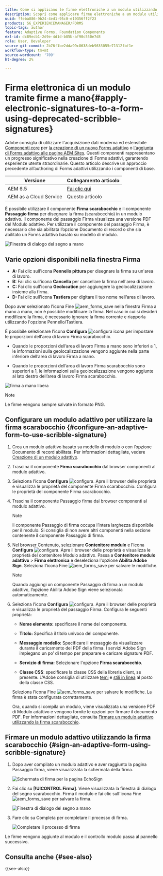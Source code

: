```yaml
---
title: Come si applicano le firme elettroniche a un modulo utilizzando le firme scarabocchio?
description: Scopri come applicare firme elettroniche a un modulo utilizzando le firme scarabocchio.
uuid: ffeba886-9b24-4ed1-95c0-e19356ff2f23
products: SG_EXPERIENCEMANAGER/FORMS
topic-tags: author
feature: Adaptive Forms, Foundation Components
exl-id: dc89ecb1-2d9e-4d1d-b85b-af90c550e7d8
role: User, Developer
source-git-commit: 2b76f1be2dda99c8638deb9633055e71312fbf1e
workflow-type: tm+mt
source-wordcount: '709'
ht-degree: 2%

---
```


# Firma elettronica di un modulo tramite firme a mano{#apply-electronic-signatures-to-a-form-using-deprecated-scribble-signatures}

<span class="preview"> Adobe consiglia di utilizzare l&#39;acquisizione dati moderna ed estensibile [Componenti core](https://experienceleague.adobe.com/docs/experience-manager-core-components/using/adaptive-forms/introduction.html?lang=it) per [la creazione di un nuovo Forms adattivo](/help/forms/creating-adaptive-form-core-components.md) o [l&#39;aggiunta di Forms adattivo alle pagine AEM Sites](/help/forms/create-or-add-an-adaptive-form-to-aem-sites-page.md). Questi componenti rappresentano un progresso significativo nella creazione di Forms adattivi, garantendo esperienze utente straordinarie. Questo articolo descrive un approccio precedente all’authoring di Forms adattivi utilizzando i componenti di base. </span>

| Versione | Collegamento articolo |
| -------- | ---------------------------- |
| AEM 6.5 | [Fai clic qui](https://experienceleague.adobe.com/docs/experience-manager-65/forms/adaptive-forms-basic-authoring/signing-forms-using-scribble.html) |
| AEM as a Cloud Service | Questo articolo |


È possibile utilizzare il componente **Firma scarabocchio** e il componente **Passaggio firma** per disegnare la firma (scarabocchio) in un modulo adattivo. Il componente del passaggio Firma visualizza una versione PDF del Modulo adattivo. Per utilizzare il componente del passaggio Firma, è necessario che sia abilitata l’opzione Documento di record o che sia abilitato un Forms adattivo basato su modello di modulo.

![Finestra di dialogo del segno a mano](assets/scribble-signature.png)

## Varie opzioni disponibili nella finestra Firma

* **A:** Fai clic sull&#39;icona **Pennello pittura** per disegnare la firma su un&#39;area di lavoro.
* **B:** Fai clic sull&#39;icona **Cancella** per cancellare la firma nell&#39;area di lavoro.
* **C:** Fai clic sull&#39;icona **Geolocation** per aggiungere la geolocalizzazione insieme alla firma.
* **D:** Fai clic sull&#39;icona **Tastiera** per digitare il tuo nome nell&#39;area di lavoro.

Dopo aver selezionato l&#39;icona Fine ![aem_forms_save](assets/aem_forms_save.png) nella finestra Firma a mano a mano, non è possibile modificare la firma. Nel caso in cui si desideri modificare la firma, è necessario ignorare la firma corrente e riapporla utilizzando l&#39;opzione Pennello/Tastiera.

È possibile selezionare l&#39;icona **Configura** ![configura icona](assets/configure.png) per impostare le proporzioni dell&#39;area di lavoro Firma scarabocchio.
* Quando le proporzioni dell’area di lavoro Firma a mano sono inferiori a 1, le informazioni sulla geolocalizzazione vengono aggiunte nella parte inferiore dell’area di lavoro Firma a mano.


* Quando le proporzioni dell’area di lavoro Firma scarabocchio sono superiori a 1, le informazioni sulla geolocalizzazione vengono aggiunte al lato destro dell’area di lavoro Firma scarabocchio.


![firma a mano libera](assets/scribble-signature-aspectratio.PNG)



>[!NOTE]
>
>Le firme vengono sempre salvate in formato PNG.
>

## Configurare un modulo adattivo per utilizzare la firma scarabocchio {#configure-an-adaptive-form-to-use-scribble-signature}

1. Crea un modulo adattivo basato su modello di modulo o con l’opzione Documento di record abilitata. Per informazioni dettagliate, vedere [Creazione di un modulo adattivo](creating-adaptive-form.md).
1. Trascina il componente **Firma scarabocchio** dal browser componenti al modulo adattivo.
1. Seleziona l&#39;icona **Configura** ![configura](assets/configure.png). Apre il browser delle proprietà e visualizza le proprietà del componente Firma scarabocchio. Configura le proprietà del componente Firma scarabocchio.
1. Trascina il componente Passaggio firma dal browser componenti al modulo adattivo.

   >[!NOTE]
   >
   >Il componente Passaggio di firma occupa l’intera larghezza disponibile per il modulo. Si consiglia di non avere altri componenti nella sezione contenente il componente Passaggio di firma.

1. Nel browser Contenuto, selezionare **Contenitore modulo** e l&#39;icona **Configura** ![configura](assets/configure.png). Apre il browser delle proprietà e visualizza le proprietà del contenitore Modulo adattivo. Passa a **Contenitore modulo adattivo** > **Firma elettronica** e deseleziona l&#39;opzione **Abilita Adobe Sign**. Seleziona l&#39;icona Fine ![aem_forms_save](assets/aem_forms_save.png) per salvare le modifiche.

   >[!NOTE]
   >
   >Quando aggiungi un componente Passaggio di firma a un modulo adattivo, l’opzione Abilita Adobe Sign viene selezionata automaticamente.

1. Seleziona l&#39;icona **Configura** ![configura](assets/configure.png). Apre il browser delle proprietà e visualizza le proprietà del passaggio Firma. Configura le seguenti proprietà:

   * **Nome elemento**: specificare il nome del componente.

   * **Titolo:** Specifica il titolo univoco del componente.
   * **Messaggio modello:** Specificare il messaggio da visualizzare durante il caricamento del PDF della firma. I servizi Adobe Sign impiegano un po’ di tempo per preparare e caricare signature PDF.
   * **Servizio di firma:** Selezionare l&#39;opzione **Firma scarabocchio**.

   * **Classe CSS**: specificare la classe CSS della libreria client, se presente. L&#39;Adobe consiglia di utilizzare [temi](themes.md) e [stili in linea](inline-style-adaptive-forms.md) al posto della classe CSS.

   Seleziona l&#39;icona Fine ![aem_forms_save](assets/aem_forms_save.png) per salvare le modifiche. La firma è stata configurata correttamente.

   Ora, quando si compila un modulo, viene visualizzata una versione PDF di Modulo adattivo e vengono fornite le opzioni per firmare il documento PDF. Per informazioni dettagliate, consulta [Firmare un modulo adattivo utilizzando la firma scarabocchio](signing-forms-using-scribble.md#sign-an-adaptive-form-using-scribble-signature).

## Firmare un modulo adattivo utilizzando la firma scarabocchio {#sign-an-adaptive-form-using-scribble-signature}

1. Dopo aver compilato un modulo adattivo e aver raggiunto la pagina Passaggio firma, viene visualizzata la schermata della firma.

   ![Schermata di firma per la pagina EchoSign](assets/esignscribblesign.jpg)

1. Fai clic su **[!UICONTROL Firma]**. Viene visualizzata la finestra di dialogo del segno scarabocchio. Firma il modulo e fai clic sull&#39;icona Fine ![aem_forms_save](assets/aem_forms_save.png) per salvare la firma.

   ![Finestra di dialogo del segno a mano](assets/scribblewidget.png)

1. Fare clic su Completa per completare il processo di firma.

   ![Completare il processo di firma](assets/scribblecomplete.jpg)

Le firme vengono aggiunte al modulo e il controllo modulo passa al pannello successivo.

## Consulta anche {#see-also}

{{see-also}}